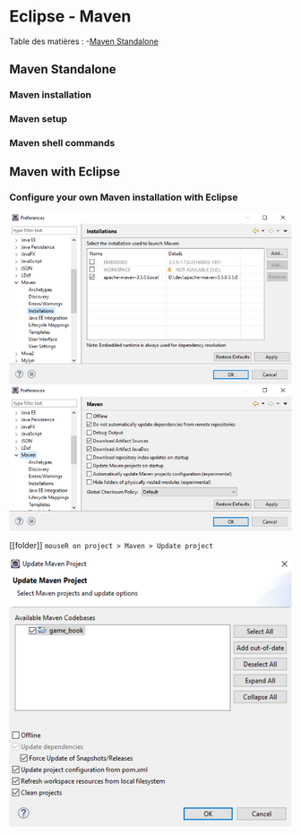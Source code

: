 # Eclipse - Maven 

Table des matières :
-[Maven Standalone](#maven-standalone)


## Maven Standalone

### Maven installation
### Maven setup
### Maven shell commands


## Maven with Eclipse

### Configure your own Maven installation with Eclipse

![Maven Eclipse integration](images/eclipse-own-maven.png)
![Maven Eclipse integration](images/eclipse-maven-options.png)

[[folder]] `mouseR on project > Maven > Update project`

![Maven Eclipse integration](images/eclipse-maven-update-project.png)